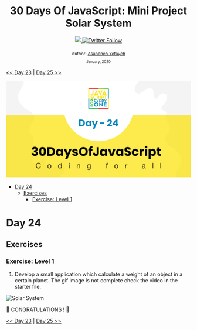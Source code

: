 <div align="center">
  <h1> 30 Days Of JavaScript: Mini Project Solar System</h1>
  <a class="header-badge" target="_blank" href="https://www.linkedin.com/in/asabeneh/">
  <img src="https://img.shields.io/badge/style--5eba00.svg?label=LinkedIn&logo=linkedin&style=social">
  </a>
  <a class="header-badge" target="_blank" href="https://twitter.com/Asabeneh">
  <img alt="Twitter Follow" src="https://img.shields.io/twitter/follow/asabeneh?style=social">
  </a>

<sub>Author:
<a href="https://www.linkedin.com/in/asabeneh/" target="_blank">Asabeneh Yetayeh</a><br>
<small> January, 2020</small>
</sub>

</div>

[<< Day 23](https://github.com/Asabeneh/30DaysOfJavaScript/blob/master/23_Day/23_day_dom_day_3.md) | [Day 25 >>](https://github.com/Asabeneh/30DaysOfJavaScript/blob/master/25_Day/25_day_dom_day_5.md)

![Thirty Days Of JavaScript](../images/banners/day_1_24.png)

- [Day 24](#day-24)
  - [Exercises](#exercises)
    - [Exercise: Level 1](#exercise-level-1)

# Day 24

## Exercises

### Exercise: Level 1

1. Develop a small application which calculate a weight of an object in a certain planet. The gif image is not complete check the video in the starter file.

![Solar System](./../images/projects/dom_min_project_solar_system_day_4.1.gif)

🎉 CONGRATULATIONS ! 🎉

[<< Day 23](https://github.com/Asabeneh/30DaysOfJavaScript/blob/master/23_Day/23_day_dom_day_3.md) | [Day 25 >>](https://github.com/Asabeneh/30DaysOfJavaScript/blob/master/25_Day/25_day_dom_day_5.md)
